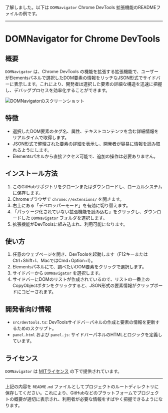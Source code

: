 了解しました。以下は `DOMNavigator` Chrome DevTools 拡張機能のREADMEファイルの例です。

---

# DOMNavigator for Chrome DevTools

## 概要

`DOMNavigator` は、Chrome DevTools の機能を拡張する拡張機能で、ユーザーがElementsパネルで選択したDOM要素の情報をリッチなJSON形式でサイドバーに表示します。これにより、開発者は選択した要素の詳細な構造を迅速に把握し、デバッグプロセスを効率化することができます。

![DOMNavigatorのスクリーンショット](https://gyazo.com/9777e3b96b4bfb97a3aa18462f3d1a4c)


## 特徴

- 選択したDOM要素のタグ名、属性、テキストコンテンツを含む詳細情報をリアルタイムで取得します。
- JSON形式で整理された要素の詳細を表示し、開発者が容易に情報を読み取れるようにします。
- Elementsパネルから直接アクセス可能で、追加の操作は必要ありません。

## インストール方法

1. このGitHubリポジトリをクローンまたはダウンロードし、ローカルシステムに保存します。
2. Chromeブラウザで `chrome://extensions/` を開きます。
3. 右上にある「デベロッパーモード」を有効に切り替えます。
4. 「パッケージ化されていない拡張機能を読み込む」をクリックし、ダウンロードした `DOMNavigator` フォルダを選択します。
5. 拡張機能がDevToolsに組み込まれ、利用可能になります。

## 使い方

1. 任意のウェブページを開き、DevToolsを起動します（F12キーまたはCtrl+Shift+I、MacではCmd+Option+I）。
2. Elementsパネルにて、調べたいDOM要素をクリックで選択します。
3. サイドバーから `DOMNavigator` を選択します。
4. サイドバーにDOMのリストが作成されているので、リストの一番上のCopyObjectボタンをクリックすると、JSON形式の要素情報がクリップボードにコピーされます。

## 開発者向け情報

- `src/devtools.ts`: DevToolsサイドバーパネルの作成と要素の情報を更新するためのスクリプト。
- `panel.html` および `panel.js`: サイドバーパネルのHTMLとロジックを定義しています。

## ライセンス

`DOMNavigator` は [MITライセンス](LICENSE) の下で提供されています。

---

上記の内容を `README.md` ファイルとしてプロジェクトのルートディレクトリに保存してください。これにより、GitHubなどのプラットフォームでプロジェクトの概要が適切に表示され、利用者が必要な情報をすばやく把握できるようになります。
